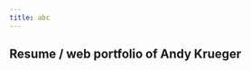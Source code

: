 ```yaml
---
title: abc
---
```


<!DOCTYPE html>

<html>

<head>
  <title>Web portfolio of Andy Krueger</title>
</head>

<body>

## Resume / web portfolio of Andy Krueger

</body>
</html>
